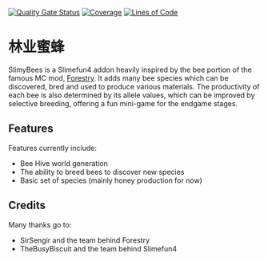[![Quality Gate Status](https://sonarcloud.io/api/project_badges/measure?project=martinbrom_SlimyBees&metric=alert_status)](https://sonarcloud.io/dashboard?id=martinbrom_SlimyBees)
[![Coverage](https://sonarcloud.io/api/project_badges/measure?project=martinbrom_SlimyBees&metric=coverage)](https://sonarcloud.io/dashboard?id=martinbrom_SlimyBees)
[![Lines of Code](https://sonarcloud.io/api/project_badges/measure?project=martinbrom_SlimyBees&metric=ncloc)](https://sonarcloud.io/dashboard?id=martinbrom_SlimyBees)

# 林业蜜蜂

SlimyBees is a Slimefun4 addon heavily inspired by the bee portion of the famous MC mod,
[Forestry](https://www.curseforge.com/minecraft/mc-mods/forestry).
It adds many bee species which can be discovered, bred and used to produce various materials.
The productivity of each bee is also determined by its allele values,
which can be improved by selective breeding, offering a fun mini-game for the endgame stages. 

## Features
Features currently include:
* Bee Hive world generation
* The ability to breed bees to discover new species
* Basic set of species (mainly honey production for now)

## Credits
Many thanks go to:
* SirSengir and the team behind Forestry
* TheBusyBiscuit and the team behind Slimefun4 
